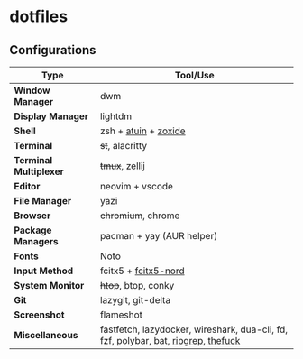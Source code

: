 # dotfiles

## Configurations

| Type                     | Tool/Use                                                                                                                                                       |
| ------------------------ | -------------------------------------------------------------------------------------------------------------------------------------------------------------- |
| **Window Manager**       | dwm                                                                                                                                                            |
| **Display Manager**      | lightdm                                                                                                                                                        |
| **Shell**                | zsh + [atuin](https://github.com/atuinsh/atuin) + [zoxide](https://github.com/ajeetdsouza/zoxide)                                                              |
| **Terminal**             | ~~st~~, alacritty                                                                                                                                                      |
| **Terminal Multiplexer** | ~~tmux~~, zellij                                                                                                                                               |
| **Editor**               | neovim  + vscode                                                                                                                                               |
| **File Manager**         | yazi                                                                                                                                                           |
| **Browser**              | ~~chromium~~, chrome                                                                                                                                                       |
| **Package Managers**     | pacman + yay (AUR helper)                                                                                                                                      |
| **Fonts**                | Noto                                                                                                                                                           |
| **Input Method**         | fcitx5 + [fcitx5-nord](https://github.com/tonyfettes/fcitx5-nord)                                                                                              |
| **System Monitor**       | ~~htop~~, btop, conky                                                                                                                                          |
| **Git**                  | lazygit, git-delta                                                                                                                                             |
| **Screenshot**           | flameshot                                                                                                                                                      |
| **Miscellaneous**        | fastfetch, lazydocker, wireshark, dua-cli, fd, fzf, polybar, bat, [ripgrep](https://github.com/BurntSushi/ripgrep), [thefuck](https://github.com/nvbn/thefuck) |

<!--
## Usage

1. install arch linux: [guide](./install.sh)
2. network: `systemctl start dhcpcd.service`
3. dotfiles: `pacman -S git && cd /tmp && git clone --depth 1 https://github.com/cybernty/dotfiles.git && cd dotfiles`
4. basic config: `./configure.sh`
5. advance: `cd /tmp && git clone --depth 1 https://github.com/cybernty/dotfiles.git && ./dotfiles/configure.sh`
-->
